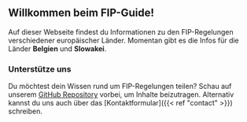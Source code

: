 ## Willkommen beim FIP-Guide!

Auf dieser Webseite findest du Informationen zu den FIP-Regelungen verschiedener europäischer Länder.
Momentan gibt es die Infos für die Länder **Belgien** und **Slowakei**.

### Unterstütze uns
Du möchtest dein Wissen rund um FIP-Regelungen teilen? Schau auf unserem [GitHub Repository](https://github.com/fipguide/fipguide.github.io) vorbei, um Inhalte beizutragen.
Alternativ kannst du uns auch über das [Kontaktformular]({{< ref "contact" >}}) schreiben.